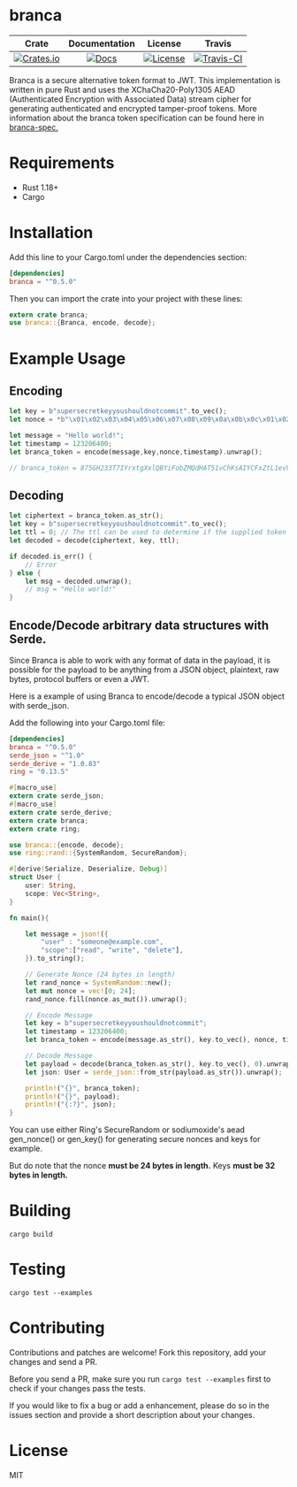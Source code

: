 # branca

|Crate|Documentation|License|Travis
|:---:|:-----------:|:-----------:|:-----------:|
|[![Crates.io][crates-badge]][crates-url]|[![Docs][doc-badge]][doc-url]|[![License][license-badge]][license-url]|[![Travis-CI][travis-badge]][travis-url]

[crates-badge]: https://img.shields.io/crates/v/branca.svg
[crates-url]: https://crates.io/crates/branca
[doc-badge]: https://docs.rs/branca/badge.svg
[doc-url]: https://docs.rs/branca
[license-badge]: https://img.shields.io/badge/License-MIT-brightgreen.svg
[license-url]: https://github.com/return/branca/blob/master/LICENSE
[travis-badge]: https://api.travis-ci.org/return/branca.svg?branch=master
[travis-url]: https://travis-ci.org/return/branca

Branca is a secure alternative token format to JWT. This implementation is written in pure Rust and uses the XChaCha20-Poly1305 AEAD (Authenticated Encryption with Associated Data) stream cipher for generating authenticated and encrypted tamper-proof tokens. More information about the branca token specification can be found here in [branca-spec.](
https://github.com/tuupola/branca-spec/blob/master/README.md)

# Requirements

* Rust 1.18+
* Cargo

# Installation

Add this line to your Cargo.toml under the dependencies section:

```toml
[dependencies]
branca = "^0.5.0"
```

Then you can import the crate into your project with these lines:
```rust
extern crate branca;
use branca::{Branca, encode, decode};
```

# Example Usage

## Encoding
```rust
let key = b"supersecretkeyyoushouldnotcommit".to_vec();
let nonce = *b"\x01\x02\x03\x04\x05\x06\x07\x08\x09\x0a\x0b\x0c\x01\x02\x03\x04\x05\x06\x07\x08\x09\x0a\x0b\x0c";

let message = "Hello world!";
let timestamp = 123206400;
let branca_token = encode(message,key,nonce,timestamp).unwrap();

// branca_token = 875GH233T7IYrxtgXxlQBYiFobZMQdHAT51vChKsAIYCFxZtL1evV54vYqLyZtQ0ekPHt8kJHQp0a
```

## Decoding
```rust
let ciphertext = branca_token.as_str();
let key = b"supersecretkeyyoushouldnotcommit".to_vec();
let ttl = 0; // The ttl can be used to determine if the supplied token has expired or not.
let decoded = decode(ciphertext, key, ttl);

if decoded.is_err() {
    // Error
} else {
    let msg = decoded.unwrap(); 
    // msg = "Hello world!"
}
```
## Encode/Decode arbitrary data structures with Serde.
Since Branca is able to work with any format of data in the payload, it is possible for the payload to be anything from a JSON object, plaintext, raw bytes, protocol buffers or even a JWT.

Here is a example of using Branca to encode/decode a typical JSON object with serde_json.

Add the following into your Cargo.toml file:
```toml
[dependencies]
branca = "^0.5.0"
serde_json = "^1.0"
serde_derive = "1.0.83"
ring = "0.13.5"
```

```rust
#[macro_use]
extern crate serde_json;
#[macro_use]
extern crate serde_derive;
extern crate branca;
extern crate ring;

use branca::{encode, decode};
use ring::rand::{SystemRandom, SecureRandom};

#[derive(Serialize, Deserialize, Debug)]
struct User {
    user: String,
    scope: Vec<String>,
}

fn main(){

    let message = json!({
        "user" : "someone@example.com",
        "scope":["read", "write", "delete"],
    }).to_string();

    // Generate Nonce (24 bytes in length)
    let rand_nonce = SystemRandom::new();
    let mut nonce = vec![0; 24];
    rand_nonce.fill(nonce.as_mut()).unwrap();

    // Encode Message
    let key = b"supersecretkeyyoushouldnotcommit";
    let timestamp = 123206400;
    let branca_token = encode(message.as_str(), key.to_vec(), nonce, timestamp).unwrap();

    // Decode Message
    let payload = decode(branca_token.as_str(), key.to_vec(), 0).unwrap();
    let json: User = serde_json::from_str(payload.as_str()).unwrap();

    println!("{}", branca_token);
    println!("{}", payload);
    println!("{:?}", json);
}
```

You can use either Ring's SecureRandom or sodiumoxide's aead gen_nonce() or gen_key() for generating secure nonces and keys for example. 

But do note that the nonce **must be 24 bytes in length.** Keys **must be 32 bytes in length.**

# Building
`cargo build`

# Testing
`cargo test --examples`

# Contributing
Contributions and patches are welcome! Fork this repository, add your changes and send a PR.

Before you send a PR, make sure you run `cargo test --examples` first to check if your changes pass the tests.

If you would like to fix a bug or add a enhancement, please do so in the issues section and provide a short description about your changes.

# License
MIT